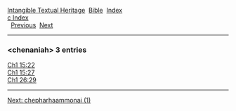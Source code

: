 [Intangible Textual Heritage](../../index)  [Bible](../index) 
[Index](index)   
[c Index](_c_)  
  [Previous](c02099)  [Next](c02101) 

------------------------------------------------------------------------

### &lt;chenaniah&gt; 3 entries

[Ch1 15:22](../kjv/ch1015.htm#022)  
[Ch1 15:27](../kjv/ch1015.htm#027)  
[Ch1 26:29](../kjv/ch1026.htm#029)  

------------------------------------------------------------------------

[Next: chepharhaammonai (1)](c02101)
